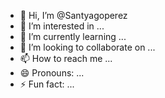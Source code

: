 - 👋 Hi, I’m @Santyagoperez
- 👀 I’m interested in ...
- 🌱 I’m currently learning ...
- 💞️ I’m looking to collaborate on ...
- 📫 How to reach me ...
- 😄 Pronouns: ...
- ⚡ Fun fact: ...

<!---
Santyagoperez/Santyagoperez is a ✨ special ✨ repository because its `README.md` (this file) appears on your GitHub profile.
You can click the Preview link to take a look at your changes.
--->
